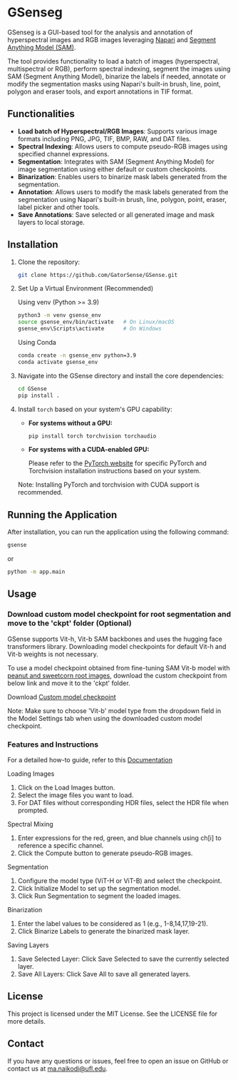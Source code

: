 # GSenseg

GSenseg is a GUI-based tool for the analysis and annotation of hyperspectral images and RGB images leveraging [Napari](https://napari.org/) and [Segment Anything Model (SAM)](https://github.com/facebookresearch/segment-anything).

The tool provides functionality to load a batch of images (hyperspectral, multispectral or RGB), perform spectral indexing, segment the images using SAM (Segment Anything Model), binarize the labels if needed, annotate or modify the segmentation masks using Napari's built-in brush, line, point, polygon and eraser tools, and export annotations in TIF format.

## Functionalities

- **Load batch of Hyperspectral/RGB Images**: Supports various image formats including PNG, JPG, TIF, BMP, RAW, and DAT files.
- **Spectral Indexing**: Allows users to compute pseudo-RGB images using specified channel expressions.
- **Segmentation**: Integrates with SAM (Segment Anything Model) for image segmentation using either default or custom checkpoints.
- **Binarization**: Enables users to binarize mask labels generated from the segmentation.
- **Annotation**: Allows users to modify the mask labels generated from the segmentation using Napari's built-in brush, line, polygon, point, eraser, label picker and other tools.
- **Save Annotations**: Save selected or all generated image and mask layers to local storage.

## Installation

1. Clone the repository:

   ```bash
   git clone https://github.com/GatorSense/GSense.git
   ```

2. Set Up a Virtual Environment (Recommended)

   Using venv (Python >= 3.9)

   ```bash
   python3 -m venv gsense_env
   source gsense_env/bin/activate   # On Linux/macOS
   gsense_env\Scripts\activate      # On Windows
   ```

   Using Conda

   ```bash
   conda create -n gsense_env python=3.9
   conda activate gsense_env
   ```

3. Navigate into the GSense directory and install the core dependencies:

   ```bash
   cd GSense
   pip install .
   ```

4. Install `torch` based on your system's GPU capability:

   - **For systems without a GPU:**

     ```bash
     pip install torch torchvision torchaudio
     ```

   - **For systems with a CUDA-enabled GPU:**

     Please refer to the [PyTorch website](https://pytorch.org/get-started/locally/) for specific PyTorch and Torchvision installation instructions based on your system.

   Note: Installing PyTorch and torchvision with CUDA support is recommended.

## Running the Application

After installation, you can run the application using the following command:

```bash
gsense
```

or

```bash
python -m app.main
```

## Usage

### Download custom model checkpoint for root segmentation and move to the 'ckpt' folder (Optional)

GSense supports Vit-h, Vit-b SAM backbones and uses the hugging face transformers library. Downloading model checkpoints for default Vit-h and Vit-b weights is not necessary.

To use a model checkpoint obtained from fine-tuning SAM Vit-b model with [peanut and sweetcorn root images](https://dataverse.harvard.edu/dataset.xhtml?persistentId=doi:10.7910/DVN/MAYDHT), download the custom checkpoint from below link and move it to the 'ckpt' folder.

Download [Custom model checkpoint](https://uflorida-my.sharepoint.com/:u:/g/personal/ma_naikodi_ufl_edu/EQPiLVyRX3JJjba-COypQuYBItpvAA23xR4QWx3ZmqxI6A?e=llgAXU)

Note: Make sure to choose 'Vit-b' model type from the dropdown field in the Model Settings tab when using the downloaded custom model checkpoint.

### Features and Instructions

For a detailed how-to guide, refer to this [Documentation](https://gatorsense-uf.gitbook.io/gsense_how_to_guide)

Loading Images

1. Click on the Load Images button.
2. Select the image files you want to load.
3. For DAT files without corresponding HDR files, select the HDR file when prompted.

Spectral Mixing

1. Enter expressions for the red, green, and blue channels using ch[i] to reference a specific channel.
2. Click the Compute button to generate pseudo-RGB images.

Segmentation

1. Configure the model type (ViT-H or ViT-B) and select the checkpoint.
2. Click Initialize Model to set up the segmentation model.
3. Click Run Segmentation to segment the loaded images.

Binarization

1. Enter the label values to be considered as 1 (e.g., 1-8,14,17,19-21).
2. Click Binarize Labels to generate the binarized mask layer.

Saving Layers

1. Save Selected Layer: Click Save Selected to save the currently selected layer.
2. Save All Layers: Click Save All to save all generated layers.

## License

This project is licensed under the MIT License. See the LICENSE file for more details.

## Contact

If you have any questions or issues, feel free to open an issue on GitHub or contact us at ma.naikodi@ufl.edu.
